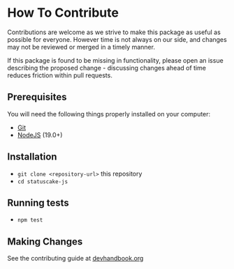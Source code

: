 # How To Contribute

Contributions are welcome as we strive to make this package as useful as
possible for everyone. However time is not always on our side, and changes may
not be reviewed or merged in a timely manner.

If this package is found to be missing in functionality, please open an issue
describing the proposed change - discussing changes ahead of time reduces
friction within pull requests.

## Prerequisites

You will need the following things properly installed on your computer:

- [Git](https://git-scm.com/)
- [NodeJS](https://nodejs.org/en/) (19.0+)

## Installation

- `git clone <repository-url>` this repository
- `cd statuscake-js`

## Running tests

- `npm test`

## Making Changes

See the contributing guide at
[devhandbook.org](https://devhandbook.org/contributing)
